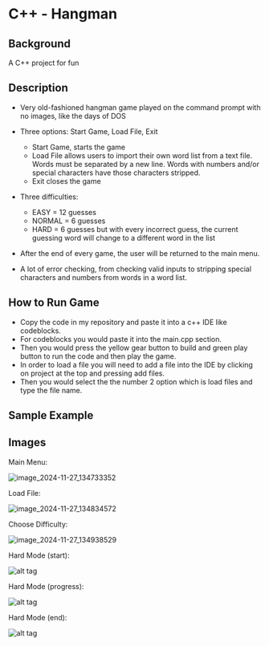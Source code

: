 # C++ - Hangman

## Background
A C++ project for fun

## Description
* Very old-fashioned hangman game played on the command prompt with no images, like the days of DOS
	
* Three options: Start Game, Load File, Exit
	
	 - Start Game, starts the game
	 - Load File allows users to import their own word list from a text file. Words must be separated by a new line. 
	    Words with numbers and/or special characters have those characters stripped.
	 - Exit closes the game
	  
* Three difficulties: 
	
	 - EASY = 12 guesses
	 - NORMAL = 6 guesses
	 - HARD = 6 guesses but with every incorrect guess, the current guessing word will change to a different word in the list
	  
* After the end of every game, the user will be returned to the main menu.
	
* A lot of error checking, from checking valid inputs to stripping special characters and numbers from words in a word list.

## How to Run Game
   - Copy the code in my repository and paste it into a c++ IDE like codeblocks.
   - For codeblocks you would paste it into the main.cpp section.
   - Then you would press the yellow gear button to build and green play button to run the code and then play the game.
   - In order to load a file you will need to add a file into the IDE by clicking on project at the top and pressing add files.
   - Then you would select the the number 2 option which is load files and type the file name.
	
## Sample Example

## Images
Main Menu:

![image_2024-11-27_134733352](https://github.com/user-attachments/assets/0fd459f5-3e64-457b-922c-a96446b32c61)



Load File:

![image_2024-11-27_134834572](https://github.com/user-attachments/assets/52cce577-ab09-4ffc-b335-81215e54dcfa)



Choose Difficulty:

![image_2024-11-27_134938529](https://github.com/user-attachments/assets/1a45ee7a-468d-4999-900a-679d1b40150e)


Hard Mode (start):

![alt tag](https://lh3.googleusercontent.com/fhxb2sCvMXjXwP3LLeze86aByvRT9laF-xy4F45EaQ=w670-h311-no)



Hard Mode (progress):

![alt tag](https://lh3.googleusercontent.com/HhD5w8nTuWhwhFkXDWmFDb1Fx4R-TvT4ZIX-sR90yQ=w672-h312-no)



Hard Mode (end):

![alt tag](https://lh3.googleusercontent.com/tOSX7HldXj-KlJAhA8jVXvlv_WTT4Wc9G3JS0W24zA=w671-h313-no)
